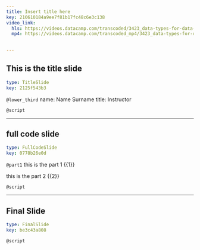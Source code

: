 ```yaml
---
title: Insert title here
key: 210610184a9ee7f81b17fc48c6e3c138
video_link:
  hls: https://videos.datacamp.com/transcoded/3423_data-types-for-data-science/wb1/hls-ch5_3.master.m3u8
  mp4: https://videos.datacamp.com/transcoded_mp4/3423_data-types-for-data-science/wb1/ch5_3.mp4
  

---
```

## This is the title slide

```yaml
type: TitleSlide
key: 2125f543b3
```





`@lower_third`
name: Name Surname
title: Instructor

`@script`




---
## full code slide

```yaml
type: FullCodeSlide
key: 0778b26e0d
```

`@part1`
this is the part 1 {{1}}

this is the part 2 {{2}}





`@script`




---
## Final Slide

```yaml
type: FinalSlide
key: be3c43a808
```






`@script`



